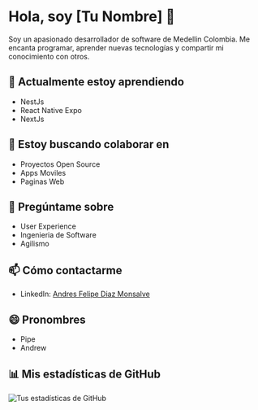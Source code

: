 # Hola, soy [Tu Nombre] 👋

Soy un apasionado desarrollador de software de Medellin Colombia. Me encanta programar, aprender nuevas tecnologías y compartir mi conocimiento con otros.

## 🌱 Actualmente estoy aprendiendo

- NestJs
- React Native Expo
- NextJs

## 👯 Estoy buscando colaborar en

- Proyectos Open Source
- Apps Moviles
- Paginas Web


## 💬 Pregúntame sobre

- User Experience
- Ingenieria de Software
- Agilismo

## 📫 Cómo contactarme

- LinkedIn: [Andres Felipe Diaz Monsalve]([https://www.linkedin.com/in/tu-nombre](https://www.linkedin.com/in/andr%C3%A9s-felipe-diaz-monsalve-54407b1a3/))

## 😄 Pronombres

- Pipe
- Andrew


## 📊 Mis estadísticas de GitHub

![Tus estadísticas de GitHub](https://github-readme-stats.vercel.app/api?username=Andres_debug&show_icons=true)
